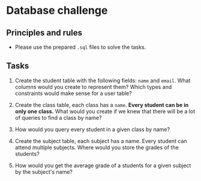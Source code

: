 # Database challenge

## Principles and rules

- Please use the prepared `.sql` files to solve the tasks.

## Tasks

1. Create the student table with the following fields: `name` and `email`. What columns would you create to represent
   them? Which types and constraints would make sense for a user table?


2. Create the class table, each class has a `name`.
   **Every student can be in only one class.**
   What would you create if we knew that there will be a lot of queries to find a class by name?

3. How would you query every student in a given class by name?

4. Create the subject table, each subject has a name. Every student can attend multiple subjects.
   Where would you store the grades of the students?

5. How would you get the average grade of a students for a given subject by the subject's name?
